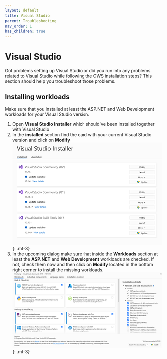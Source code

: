 ```yaml
---
layout: default
title: Visual Studio
parent: Troubleshooting
nav_order: 1
has_children: true
---
```


# Visual Studio

Got problems setting up Visual Studio or did you run into any problems related to Visual Studio while following the OWS installation steps? This section should help you troubleshoot those problems.

## Installing workloads

Make sure that you installed at least the ASP.NET and Web Development workloads for your Visual Studio version.

1. Open **Visual Studio Installer** which should've been installed together with Visual Studio
2. In the **installed** section find the card with your current Visual Studio version and click on **Modify** ![Click on Modify for your VS version](images/VSWorkloadsStep1.png){: .mt-3}
3. In the upcoming dialog make sure that inside the **Workloads** section at least the **ASP.NET** and **Web Development** workloads are checked. If not, check them now and then click on **Modify** located in the bottom right corner to install the missing workloads. ![Add the missing workloads](images/VSWorkloadsStep2.png){: .mt-3}